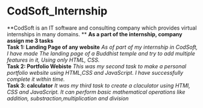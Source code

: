 # CodSoft_Internship
**CodSoft is an IT software and consulting company which provides virtual internships in many domains. **
**As a part of the internship, company assign me 3 tasks**
<br/>
**Task 1: Landing Page of any website**
    _As of part of my internship in CodSoft, I have made The landing page of a Buddhist temple and try to add multiple features in it, Using only HTML, CSS._
<br/>
**Task 2: Portfolio Webiste**
    _This was my second task to make a personal portfolio website using HTML,CSS and JavaScript. I have successfully complete it within time._
<br/>
**Task 3: calculator**
    _It was my third task to create a claculator using HTMl, CSS and JavaScript. It can perform basic mathematical operations like addition, substraction,multiplication and division_
